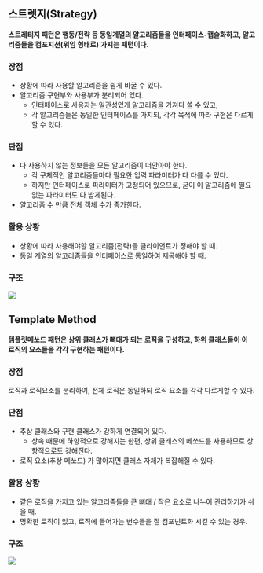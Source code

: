 ## 스트렛지(Strategy)

**스트레티지 패턴은 행동/전략 등 동일계열의 알고리즘들을 인터페이스-캡슐화하고,
알고리즘들을 컴포지션(위임 형태로) 가지는 패턴이다.**

### 장점

- 상황에 따라 사용할 알고리즘을 쉽게 바꿀 수 있다.
- 알고리즘 구현부와 사용부가 분리되어 있다.
  - 인터페이스로 사용자는 일관성있게 알고리즘을 가져다 쓸 수 있고,
  - 각 알고리즘들은 동일한 인터페이스를 가지되, 각각 목적에 따라 구현은 다르게할 수 있다.

### 단점

- 다 사용하지 않는 정보들을 모든 알고리즘이 떠안아야 한다.
  - 각 구체적인 알고리즘들마다 필요한 입력 파라미터가 다 다를 수 있다.
  - 하지만 인터페이스로 파라미터가 고정되어 있으므로, 굳이 이 알고리즘에 필요없는 파라미터도 다 받게된다.
- 알고리즘 수 만큼 전체 객체 수가 증가한다.

### 활용 상황

- 상황에 따라 사용해야할 알고리즘(전략)을 클라이언트가 정해야 할 때.
- 동일 계열의 알고리즘들을 인터페이스로 통일하여 제공해야 할 때.

### 구조

![](https://images.velog.io/images/shinsw627/post/df088de4-cfdf-47b8-85eb-61d624ea3879/image.png)

## Template Method

**템플릿메쏘드 패턴은 상위 클래스가 뼈대가 되는 로직을 구성하고,
하위 클래스들이 이 로직의 요소들을 각각 구현하는 패턴이다.**

### 장점

로직과 로직요소를 분리하여, 전체 로직은 동일하되 로직 요소를 각각 다르게할 수 있다.

### 단점

- 추상 클래스와 구현 클래스가 강하게 연결되어 있다.
  - 상속 때문에 하향적으로 강해지는 한편, 상위 클래스의 메쏘드를 사용하므로 상향적으로도 강해진다.
- 로직 요소(추상 메쏘드) 가 많아지면 클래스 자체가 복잡해질 수 있다.

### 활용 상황

- 같은 로직을 가지고 있는 알고리즘들을 큰 뼈대 / 작은 요소로 나누어 관리하기가 쉬울 때.
- 명확한 로직이 있고, 로직에 들어가는 변수들을 잘 컴포넌트화 시킬 수 있는 경우.

### 구조

![](https://images.velog.io/images/shinsw627/post/7465cf16-6d60-40b0-8b54-f5d33342f7ec/image.png)

